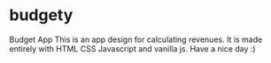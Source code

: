 # budgety
Budget App
This is an app design for calculating revenues. It is made entirely with HTML CSS Javascript and vanilla js.
Have a nice day :)
